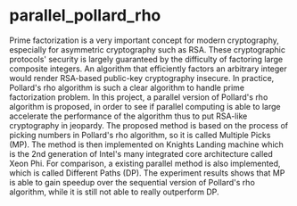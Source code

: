 # parallel_pollard_rho
Prime factorization is a very important concept for modern cryptography, especially for asymmetric cryptography such as RSA. These cryptographic protocols' security is largely guaranteed by the difficulty of factoring large composite integers. An algorithm that efficiently factors an arbitrary integer would render RSA-based public-key cryptography insecure. In practice, Pollard's rho algorithm is such a clear algorithm to handle prime factorization problem. In this project, a parallel version of Pollard's rho algorithm is proposed, in order to see if parallel computing is able to large accelerate the performance of the algorithm thus to put RSA-like cryptography in jeopardy. The proposed method is based on the process of picking numbers in Pollard's rho algorithm, so it is called Multiple Picks (MP). The method is then implemented on Knights Landing machine which is the 2nd generation of Intel's many integrated core architecture called Xeon Phi. For comparison, a existing parallel method is also implemented, which is called Different Paths (DP). The experiment results shows that MP is able to gain speedup over the sequential version of Pollard's rho algorithm, while it is still not able to really outperform DP.
